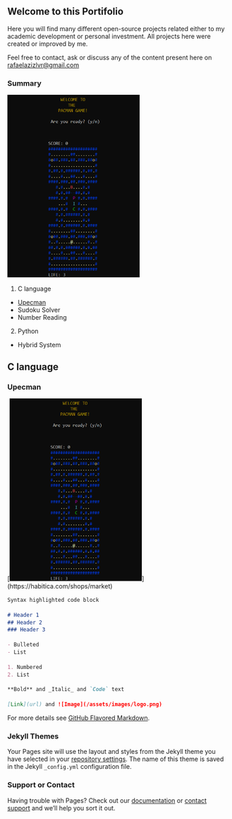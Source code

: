 [//]: <> (<img src="assets/images/logo.png" width="500">)

## Welcome to this Portifolio

Here you will find many different open-source projects related either to my academic development or personal investment. All projects here were created or improved by me.

Feel free to contact, ask or discuss any of the content present here on rafaelazizlvr@gmail.com

### Summary

[<img src="assets/images/upecman-image.png" width="300x">](https://habitica.com/shops/market)

1. C language
- <a href="#upecman">Upecman</a>
- Sudoku Solver
- Number Reading

2. Python
- Hybrid System


<h2 id="CL">C language</h2>
<h3 id="upecman">Upecman</h3>
[<img src="assets/images/upecman-image.png" width="300x">](https://habitica.com/shops/market)

```markdown
Syntax highlighted code block

# Header 1
## Header 2
### Header 3

- Bulleted
- List

1. Numbered
2. List

**Bold** and _Italic_ and `Code` text

[Link](url) and ![Image](/assets/images/logo.png)
```

For more details see [GitHub Flavored Markdown](https://guides.github.com/features/mastering-markdown/).


### Jekyll Themes

Your Pages site will use the layout and styles from the Jekyll theme you have selected in your [repository settings](https://github.com/rafaziz/portifolio/settings/pages). The name of this theme is saved in the Jekyll `_config.yml` configuration file.

### Support or Contact

Having trouble with Pages? Check out our [documentation](https://docs.github.com/categories/github-pages-basics/) or [contact support](https://support.github.com/contact) and we’ll help you sort it out.
